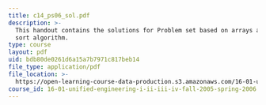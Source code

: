 ```yaml
---
title: c14_ps06_sol.pdf
description: >-
  This handout contains the solutions for Problem set based on arrays and bubble
  sort algorithm.
type: course
layout: pdf
uid: bdb80de0261d6a15a7b7971c817beb14
file_type: application/pdf
file_location: >-
  https://open-learning-course-data-production.s3.amazonaws.com/16-01-unified-engineering-i-ii-iii-iv-fall-2005-spring-2006/bdb80de0261d6a15a7b7971c817beb14_c14_ps06_sol.pdf
course_id: 16-01-unified-engineering-i-ii-iii-iv-fall-2005-spring-2006
---
```

